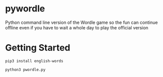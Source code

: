 # pywordle
Python command line version of the Wordle game so the fun can continue offline even if you have to wait a whole day to play the official version

# Getting Started

```pip3 install english-words```

```python3 pwordle.py```



